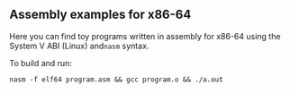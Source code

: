 ## Assembly examples for x86-64

Here you can find toy programs written in assembly for x86-64 using the System V ABI (Linux) and`nasm` syntax.

To build and run:

```
nasm -f elf64 program.asm && gcc program.o && ./a.out
```
